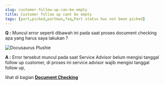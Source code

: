 ```yaml
---
slug: customer-follow-up-can-be-empty
title: Customer follow up cant be empty
tags: [part,picked,partman,faq,Part status has not been picked]
---
```


**Q :** Muncul error seperti dibawah ini pada saat proses document checking apa yang harus saya lakukan ?

![Docusaurus Plushie](/img/faq/customerfollowupcantbeempty.png)

**A :** Error tersebut muncul pada saat Service Advisor belum mengisi tanggal follow up customer, di proses ini service advisor wajib mengisi tanggal follow up, 

lihat di bagian **[Document Checking](docs/general-repair/doc-checking/)**